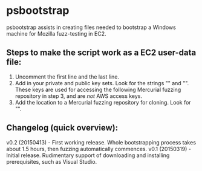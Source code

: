 # psbootstrap
psbootstrap assists in creating files needed to bootstrap a Windows machine for Mozilla fuzz-testing in EC2.

## Steps to make the script work as a EC2 user-data file:
1. Uncomment the first <powershell> line and the last </powershell> line.
2. Add in your private and public key sets. Look for the strings "<public key>" and "<private key>".
   These keys are used for accessing the following Mercurial fuzzing repository in step 3, and are *not* AWS access keys.
3. Add the location to a Mercurial fuzzing repository for cloning. Look for "<repository location>".

## Changelog (quick overview):
v0.2 (20150413) - First working release. Whole bootstrapping process takes about 1.5 hours, then fuzzing automatically commences.
v0.1 (20150319) - Initial release. Rudimentary support of downloading and installing prerequisites, such as Visual Studio.
